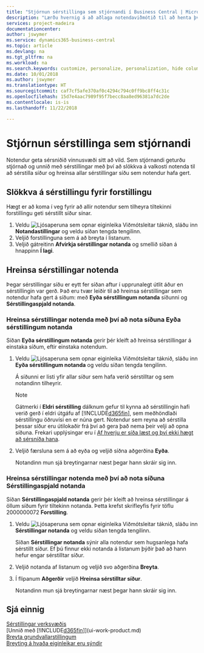 ```yaml
---
title: "Stjórnun sérstillinga sem stjórnandi í Business Central | Microsoft Docs"
description: "Lærðu hvernig á að aðlaga notendaviðmótið til að henta því hvernig þú vinnur."
services: project-madeira
documentationcenter: 
author: jswymer
ms.service: dynamics365-business-central
ms.topic: article
ms.devlang: na
ms.tgt_pltfrm: na
ms.workload: na
ms.search.keywords: customize, personalize, personalization, hide columns, remove fields, move fields
ms.date: 10/01/2018
ms.author: jswymer
ms.translationtype: HT
ms.sourcegitcommit: caf7cf5afe370af0c4294c794c0ff9bc8ff4c31c
ms.openlocfilehash: 15d7e4aac7989f95f7becc8aa8ed96381a7dc2de
ms.contentlocale: is-is
ms.lasthandoff: 11/22/2018

---
```

# <a name="managing-personalization-as-an-administrator"></a>Stjórnun sérstillinga sem stjórnandi
<!--NAV in the Web client--> Notendur geta sérsniðið vinnusvæði sitt að vild. Sem stjórnandi geturðu stjórnað og unnið með sérstillingar með því að slökkva á valkosti notenda til að sérstilla síður og hreinsa allar sérstillingar síðu sem notendur hafa gert.

## <a name="disable-personalization-for-a-profile"></a>Slökkva á sérstillingu fyrir forstillingu
Hægt er að koma í veg fyrir að allir notendur sem tilheyra tiltekinni forstillingu geti sérstillt síður sínar.
1.  Veldu ![Ljósaperuna sem opnar eiginleika Viðmótsleitar](media/ui-search/search_small.png "Segðu mér hvað þú vilt gera") táknið, sláðu inn **Notandastillingar** og veldu síðan tengda tengilinn.
2.  Veljið forstillinguna sem á að breyta í listanum.
3. Veljið gátreitinn **Afvirkja sérstillingar notanda** og smellið síðan á hnappinn **Í lagi**.

## <a name="clear-user-personalizations"></a>Hreinsa sérstillingar notenda

Þegar sérstillingar síðu er eytt fer síðan aftur í upprunalegt útlit áður en sérstillingin var gerð. Það eru tvær leiðir til að hreinsa sérstillingar sem notendur hafa gert á síðum: með **Eyða sérstillingum notanda** síðunni og **Sérstillingaspjald notanda**.

### <a name="clear-user-personalizations-by-using-the-delete-user-personalization-page"></a>Hreinsa sérstillingar notenda með því að nota síðuna Eyða sérstillingum notanda

Síðan **Eyða sérstillingum notanda** gerir þér kleift að hreinsa sérstillingar á einstaka síðum, eftir einstaka notendum.

1.  Veldu ![Ljósaperuna sem opnar eiginleika Viðmótsleitar](media/ui-search/search_small.png "Segðu mér hvað þú vilt gera") táknið, sláðu inn **Eyða sérstillingum notanda** og veldu síðan tengda tengilinn.

    Á síðunni er listi yfir allar síður sem hafa verið sérstilltar og sem notandinn tilheyrir.

    >[!NOTE]
    > Gátmerki í **Eldri sérstilling** dálknum gefur til kynna að sérstillingin hafi verið gerð í eldri útgáfu af [!INCLUDE[d365fin](includes/d365fin_md.md)], sem meðhöndlaði sérstillingu öðruvísi en er núna gert. Notendur sem reyna að sérstilla þessar síður eru útilokaðir frá því að gera það nema þeir velji að opna síðuna. Frekari upplýsingar eru í [Af hverju er síða læst og því ekki hægt að sérsníða hana](ui-personalization-locked.md).

2. Veljið færsluna sem á að eyða og veljið síðna aðgerðina **Eyða**.

    Notandinn mun sjá breytingarnar næst þegar hann skráir sig inn.

### <a name="clear-user-personalizations-by-using-the-user-personalization-card-page"></a>Hreinsa sérstillingar notenda með því að nota síðuna Sérstillingaspjald notanda

Síðan **Sérstillingaspjald notanda** gerir þér kleift að hreinsa sérstillingar á öllum síðum fyrir tiltekinn notanda. Þetta krefst skrifleyfis fyrir töflu 2000000072 **Forstilling**.

1.  Veldu ![Ljósaperuna sem opnar eiginleika Viðmótsleitar](media/ui-search/search_small.png "Segðu mér hvað þú vilt gera") táknið, sláðu inn **Sérstillingar notanda** og veldu síðan tengda tengilinn.

    Síðan **Sérstillingar notanda** sýnir alla notendur sem hugsanlega hafa sérstillt síður. Ef þú finnur ekki notanda á listanum þýðir það að hann hefur engar sérstilltar síður.

2. Veljið notanda af listanum og veljið svo aðgerðina **Breyta**.

3.  Í flipanum **Aðgerðir** veljið **Hreinsa sérstilltar síður**.

    Notandinn mun sjá breytingarnar næst þegar hann skráir sig inn.

## <a name="see-also"></a>Sjá einnig
[Sérstillingar verksvæðis](ui-personalization-user.md)  
[Unnið með [!INCLUDE[d365fin](includes/d365fin_md.md)]](ui-work-product.md)  
[Breyta grundvallarstillingum](ui-change-basic-settings.md)  
[Breyting á hvaða eiginleikar eru sýndir](ui-experiences.md)  


